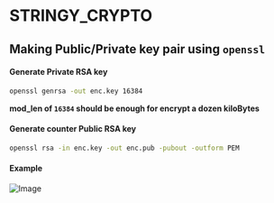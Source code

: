 # STRINGY_CRYPTO

## Making Public/Private key pair using `openssl`

#### Generate Private RSA key

```sh
openssl genrsa -out enc.key 16384
```

**mod_len of `16384` should be enough for encrypt a dozen kiloBytes**

#### Generate counter Public RSA key

```sh
openssl rsa -in enc.key -out enc.pub -pubout -outform PEM
```

#### Example

![Image](https://scontent.fdel11-2.fna.fbcdn.net/v/t1.6435-9/171822257_904881960277112_4515259399750514944_n.jpg?_nc_cat=106&ccb=1-3&_nc_sid=730e14&_nc_ohc=ksytEO1DV7sAX9NCDSK&_nc_ht=scontent.fdel11-2.fna&oh=125255b87ffd78a279698f2458eb085d&oe=609A689C)